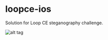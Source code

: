 # loopce-ios
Solution for Loop CE steganography challenge.

![alt tag](https://cloud.githubusercontent.com/assets/4071778/6234303/03bc36ce-b6c1-11e4-8407-7cb40a05cb1a.png)
